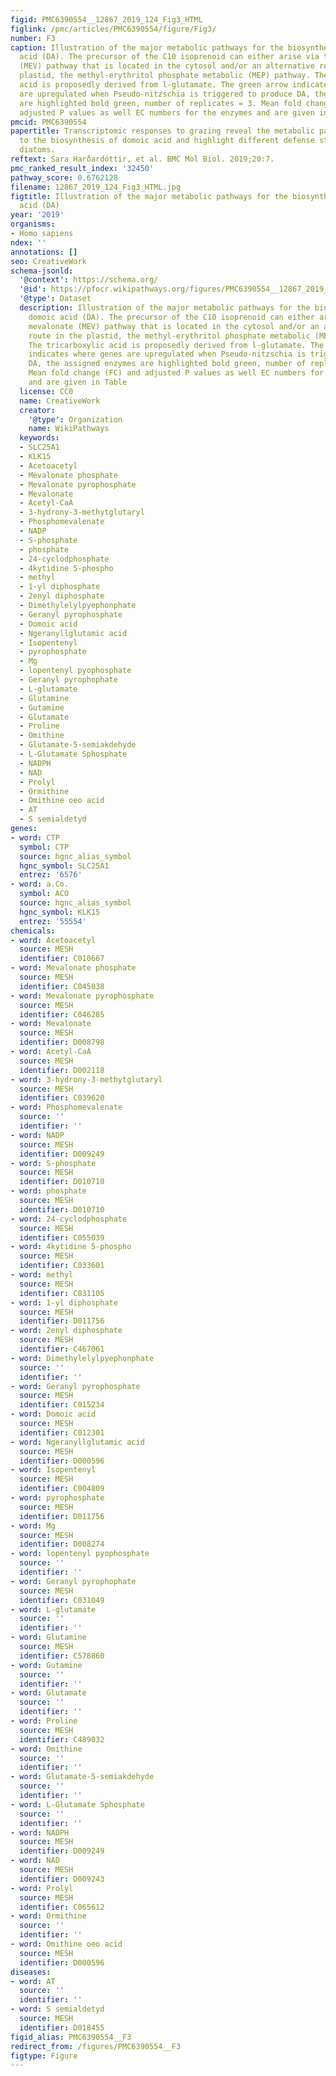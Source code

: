 ```yaml
---
figid: PMC6390554__12867_2019_124_Fig3_HTML
figlink: /pmc/articles/PMC6390554/figure/Fig3/
number: F3
caption: Illustration of the major metabolic pathways for the biosynthesis of domoic
  acid (DA). The precursor of the C10 isoprenoid can either arise via the mevalonate
  (MEV) pathway that is located in the cytosol and/or an alternative route in the
  plastid, the methyl-erythritol phosphate metabolic (MEP) pathway. The tricarboxylic
  acid is proposedly derived from l-glutamate. The green arrow indicates where genes
  are upregulated when Pseudo-nitzschia is triggered to produce DA, the assigned enzymes
  are highlighted bold green, number of replicates = 3. Mean fold change (FC) and
  adjusted P values as well EC numbers for the enzymes and are given in Table
pmcid: PMC6390554
papertitle: Transcriptomic responses to grazing reveal the metabolic pathway leading
  to the biosynthesis of domoic acid and highlight different defense strategies in
  diatoms.
reftext: Sara Harðardóttir, et al. BMC Mol Biol. 2019;20:7.
pmc_ranked_result_index: '32450'
pathway_score: 0.6762128
filename: 12867_2019_124_Fig3_HTML.jpg
figtitle: Illustration of the major metabolic pathways for the biosynthesis of domoic
  acid (DA)
year: '2019'
organisms:
- Homo sapiens
ndex: ''
annotations: []
seo: CreativeWork
schema-jsonld:
  '@context': https://schema.org/
  '@id': https://pfocr.wikipathways.org/figures/PMC6390554__12867_2019_124_Fig3_HTML.html
  '@type': Dataset
  description: Illustration of the major metabolic pathways for the biosynthesis of
    domoic acid (DA). The precursor of the C10 isoprenoid can either arise via the
    mevalonate (MEV) pathway that is located in the cytosol and/or an alternative
    route in the plastid, the methyl-erythritol phosphate metabolic (MEP) pathway.
    The tricarboxylic acid is proposedly derived from l-glutamate. The green arrow
    indicates where genes are upregulated when Pseudo-nitzschia is triggered to produce
    DA, the assigned enzymes are highlighted bold green, number of replicates = 3.
    Mean fold change (FC) and adjusted P values as well EC numbers for the enzymes
    and are given in Table
  license: CC0
  name: CreativeWork
  creator:
    '@type': Organization
    name: WikiPathways
  keywords:
  - SLC25A1
  - KLK15
  - Acetoacetyl
  - Mevalonate phosphate
  - Mevalonate pyrophosphate
  - Mevalonate
  - Acetyl-CaA
  - 3-hydrony-3-methytglutaryl
  - Phosphomevalenate
  - NADP
  - S-phosphate
  - phosphate
  - 24-cyclodphosphate
  - 4kytidine 5-phospho
  - methyl
  - 1-yl diphosphate
  - 2enyl diphosphate
  - Dimethylelylpyephonphate
  - Geranyl pyrophosphate
  - Domoic acid
  - Ngeranyllglutamic acid
  - Isopentenyl
  - pyrophosphate
  - Mg
  - lopentenyl pyophosphate
  - Geranyl pyrophophate
  - L-glutamate
  - Glutamine
  - Gutamine
  - Glutamate
  - Proline
  - Omithine
  - Glutamate-5-semiakdehyde
  - L-Glutamate Sphosphate
  - NADPH
  - NAD
  - Prolyl
  - Ormithine
  - Omithine oeo acid
  - AT
  - S semialdetyd
genes:
- word: CTP
  symbol: CTP
  source: hgnc_alias_symbol
  hgnc_symbol: SLC25A1
  entrez: '6576'
- word: a.Co.
  symbol: ACO
  source: hgnc_alias_symbol
  hgnc_symbol: KLK15
  entrez: '55554'
chemicals:
- word: Acetoacetyl
  source: MESH
  identifier: C010667
- word: Mevalonate phosphate
  source: MESH
  identifier: C045038
- word: Mevalonate pyrophosphate
  source: MESH
  identifier: C046285
- word: Mevalonate
  source: MESH
  identifier: D008798
- word: Acetyl-CaA
  source: MESH
  identifier: D002118
- word: 3-hydrony-3-methytglutaryl
  source: MESH
  identifier: C039620
- word: Phosphomevalenate
  source: ''
  identifier: ''
- word: NADP
  source: MESH
  identifier: D009249
- word: S-phosphate
  source: MESH
  identifier: D010710
- word: phosphate
  source: MESH
  identifier: D010710
- word: 24-cyclodphosphate
  source: MESH
  identifier: C055039
- word: 4kytidine 5-phospho
  source: MESH
  identifier: C033601
- word: methyl
  source: MESH
  identifier: C031105
- word: 1-yl diphosphate
  source: MESH
  identifier: D011756
- word: 2enyl diphosphate
  source: MESH
  identifier: C467061
- word: Dimethylelylpyephonphate
  source: ''
  identifier: ''
- word: Geranyl pyrophosphate
  source: MESH
  identifier: C015234
- word: Domoic acid
  source: MESH
  identifier: C012301
- word: Ngeranyllglutamic acid
  source: MESH
  identifier: D000596
- word: Isopentenyl
  source: MESH
  identifier: C004809
- word: pyrophosphate
  source: MESH
  identifier: D011756
- word: Mg
  source: MESH
  identifier: D008274
- word: lopentenyl pyophosphate
  source: ''
  identifier: ''
- word: Geranyl pyrophophate
  source: MESH
  identifier: C031049
- word: L-glutamate
  source: ''
  identifier: ''
- word: Glutamine
  source: MESH
  identifier: C578860
- word: Gutamine
  source: ''
  identifier: ''
- word: Glutamate
  source: ''
  identifier: ''
- word: Proline
  source: MESH
  identifier: C489032
- word: Omithine
  source: ''
  identifier: ''
- word: Glutamate-5-semiakdehyde
  source: ''
  identifier: ''
- word: L-Glutamate Sphosphate
  source: ''
  identifier: ''
- word: NADPH
  source: MESH
  identifier: D009249
- word: NAD
  source: MESH
  identifier: D009243
- word: Prolyl
  source: MESH
  identifier: C065612
- word: Ormithine
  source: ''
  identifier: ''
- word: Omithine oeo acid
  source: MESH
  identifier: D000596
diseases:
- word: AT
  source: ''
  identifier: ''
- word: S semialdetyd
  source: MESH
  identifier: D018455
figid_alias: PMC6390554__F3
redirect_from: /figures/PMC6390554__F3
figtype: Figure
---
```

